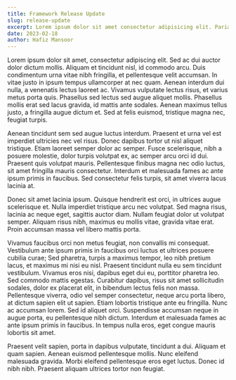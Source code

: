 ```yaml
---
title: Framework Release Update
slug: release-update
excerpt: Lorem ipsum dolor sit amet consectetur adipisicing elit. Pariatur expedita ab rerum amet, quasi doloremque. Eius velit laborum officia dolores vel aut, cupiditate atque architecto et quod. Ratione, autem praesentium?
date: 2023-02-18
author: Hafiz Mansoor
---
```


Lorem ipsum dolor sit amet, consectetur adipiscing elit. Sed ac dui auctor dolor dictum mollis. Aliquam et tincidunt nisl, id commodo arcu. Duis condimentum urna vitae nibh fringilla, et pellentesque velit accumsan. In vitae justo in ipsum tempus ullamcorper at nec quam. Aenean interdum dui nulla, a venenatis lectus laoreet ac. Vivamus vulputate lectus risus, et varius metus porta quis. Phasellus sed lectus sed augue aliquet mollis. Phasellus mollis erat sed lacus gravida, id mattis ante sodales. Aenean maximus tellus justo, a fringilla augue dictum et. Sed at felis euismod, tristique magna nec, feugiat turpis.

Aenean tincidunt sem sed augue luctus interdum. Praesent et urna vel est imperdiet ultricies nec vel risus. Donec dapibus tortor ut nisl aliquet tristique. Etiam laoreet semper dolor ac semper. Fusce scelerisque, nibh a posuere molestie, dolor turpis volutpat ex, ac semper arcu orci id dui. Praesent quis volutpat mauris. Pellentesque finibus magna nec odio luctus, sit amet fringilla mauris consectetur. Interdum et malesuada fames ac ante ipsum primis in faucibus. Sed consectetur felis turpis, sit amet viverra lacus lacinia at.

Donec sit amet lacinia ipsum. Quisque hendrerit est orci, in ultrices augue scelerisque et. Nulla imperdiet tristique arcu nec volutpat. Sed magna risus, lacinia ac neque eget, sagittis auctor diam. Nullam feugiat dolor ut volutpat semper. Aliquam risus nibh, maximus eu mollis vitae, gravida vitae erat. Proin accumsan massa vel libero mattis porta.

Vivamus faucibus orci non metus feugiat, non convallis mi consequat. Vestibulum ante ipsum primis in faucibus orci luctus et ultrices posuere cubilia curae; Sed pharetra, turpis a maximus tempor, leo nibh pretium lacus, et maximus mi nisi eu nisl. Praesent tincidunt nulla eu sem tincidunt vestibulum. Vivamus eros nisi, dapibus eget dui eu, porttitor pharetra leo. Sed commodo mattis egestas. Curabitur dapibus, risus sit amet sollicitudin sodales, dolor ex placerat elit, in bibendum lectus felis non massa. Pellentesque viverra, odio vel semper consectetur, neque arcu porta libero, at dictum sapien elit ut sapien. Etiam lobortis tristique ante eu fringilla. Nunc ac accumsan lorem. Sed id aliquet orci. Suspendisse accumsan neque in augue porta, eu pellentesque nibh dictum. Interdum et malesuada fames ac ante ipsum primis in faucibus. In tempus nulla eros, eget congue mauris lobortis sit amet.

Praesent velit sapien, porta in dapibus vulputate, tincidunt a dui. Aliquam et quam sapien. Aenean euismod pellentesque mollis. Nunc eleifend malesuada gravida. Morbi eleifend pellentesque eros eget luctus. Donec id nibh nibh. Praesent aliquam ultrices tortor non feugiat.
